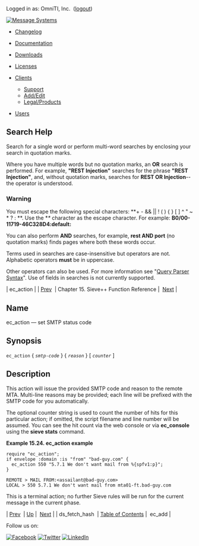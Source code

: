 Logged in as: OmniTI, Inc.  ([logout](https://support.messagesystems.com/logout.php))

[![Message Systems](https://support.messagesystems.com/images/ms-white205.png)](https://support.messagesystems.com/start.php) 

*   [Changelog](https://support.messagesystems.com/start.php?show=changelog)
*   [Documentation](https://support.messagesystems.com/docs/)
*   [Downloads](https://support.messagesystems.com/start.php)

*   [Licenses](https://support.messagesystems.com/license_summary.php)
*   <a href="">Clients</a>
    *   [Support](https://support.messagesystems.com/cs.php)
    *   [Add/Edit](https://support.messagesystems.com/edit_client.php)
    *   [Legal/Products](https://support.messagesystems.com/edit_products.php)
*   [Users](https://support.messagesystems.com/edit_customer.php)

## Search Help

Search for a single word or perform multi-word searches by enclosing your search in quotation marks.

Where you have multiple words but no quotation marks, an **OR** search is performed. For example, **"REST Injection"** searches for the phrase **"REST Injection"**, and, without quotation marks, searches for **REST OR Injection**--the operator is understood.

### Warning

You must escape the following special characters: **+ - && || ! ( ) { } [ ] ^ " ~ * ? : \**. Use the **\** character as the escape character. For example: **B0/00-11719-46C328D4\:default\:**

You can also perform **AND** searches, for example, **rest AND port** (no quotation marks) finds pages where both these words occur.

Terms used in searches are case-insensitive but operators are not. Alphabetic operators **must** be in uppercase.

Other operators can also be used. For more information see "[Query Parser Syntax](https://lucene.apache.org/core/old_versioned_docs/versions/3_0_0/queryparsersyntax.html)". Use of fields in searches is not currently supported.

| ec_action |
| [Prev](sieve.ref.ds_fetch_hash.php)  | Chapter 15. Sieve++ Function Reference |  [Next](sieve.ref.ec_add.php) |

<a name="sieve.ref.ec_action"></a>
## Name

ec_action — set SMTP status code

## Synopsis

`ec_action` { *`smtp-code`* } { *`reason`* } [ *`counter`* ]

<a name="idp13770480"></a>
## Description

This action will issue the provided SMTP code and reason to the remote MTA. Multi-line reasons may be provided; each line will be prefixed with the SMTP code for you automatically.

The optional counter string is used to count the number of hits for this particular action; if omitted, the script filename and line number will be assumed. You can see the hit count via the web console or via **ec_console** using the **sieve stats**       command.

<a name="example.ec_action"></a>

**Example 15.24. ec_action example**

```
require "ec_action";
if envelope :domain :is "from" "bad-guy.com" {
  ec_action 550 "5.7.1 We don't want mail from %{spfv1:p}";
}
```

```
REMOTE > MAIL FROM:<assailant@bad-guy.com>
LOCAL > 550 5.7.1 We don't want mail from mta01-ft.bad-guy.com
```

This is a terminal action; no further Sieve rules will be run for the current message in the current phase.

| [Prev](sieve.ref.ds_fetch_hash.php)  | [Up](sieve.ref.php) |  [Next](sieve.ref.ec_add.php) |
| ds_fetch_hash  | [Table of Contents](index.php) |  ec_add |

Follow us on:

[![Facebook](https://support.messagesystems.com/images/icon-facebook.png)](http://www.facebook.com/messagesystems) [![Twitter](https://support.messagesystems.com/images/icon-twitter.png)](http://twitter.com/#!/MessageSystems) [![LinkedIn](https://support.messagesystems.com/images/icon-linkedin.png)](http://www.linkedin.com/company/message-systems)